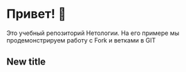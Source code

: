 # Привет! 👋

Это учебный репозиторий Нетологии. На его примере мы продемонстрируем работу с Fork и ветками в GIT

## New title